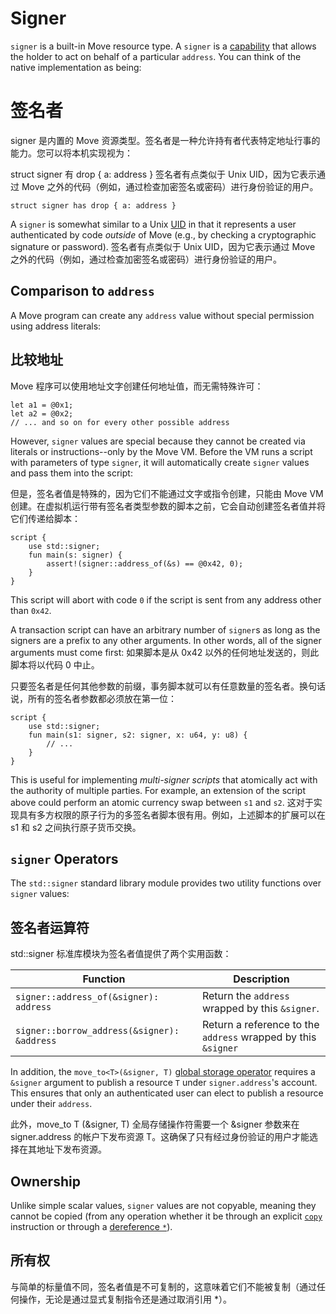 # Signer

`signer` is a built-in Move resource type. A `signer` is a
[capability](https://en.wikipedia.org/wiki/Object-capability_model) that allows the holder to act on
behalf of a particular `address`. You can think of the native implementation as being:
# 签名者
signer 是内置的 Move 资源类型。签名者是一种允许持有者代表特定地址行事的能力。您可以将本机实现视为：

struct signer 有 drop { a: address }
签名者有点类似于 Unix UID，因为它表示通过 Move 之外的代码（例如，通过检查加密签名或密码）进行身份验证的用户。

```move
struct signer has drop { a: address }
```

A `signer` is somewhat similar to a Unix [UID](https://en.wikipedia.org/wiki/User_identifier) in
that it represents a user authenticated by code _outside_ of Move (e.g., by checking a cryptographic
signature or password).
签名者有点类似于 Unix UID，因为它表示通过 Move 之外的代码（例如，通过检查加密签名或密码）进行身份验证的用户。

## Comparison to `address`

A Move program can create any `address` value without special permission using address literals:
## 比较地址
Move 程序可以使用地址文字创建任何地址值，而无需特殊许可：

```move
let a1 = @0x1;
let a2 = @0x2;
// ... and so on for every other possible address
```

However, `signer` values are special because they cannot be created via literals or
instructions--only by the Move VM. Before the VM runs a script with parameters of type `signer`, it
will automatically create `signer` values and pass them into the script:

但是，签名者值是特殊的，因为它们不能通过文字或指令创建，只能由 Move VM 创建。在虚拟机运行带有签名者类型参数的脚本之前，它会自动创建签名者值并将它们传递给脚本：

```move=
script {
    use std::signer;
    fun main(s: signer) {
        assert!(signer::address_of(&s) == @0x42, 0);
    }
}
```

This script will abort with code `0` if the script is sent from any address other than `0x42`.

A transaction script can have an arbitrary number of `signer`s as long as the signers are a prefix
to any other arguments. In other words, all of the signer arguments must come first:
如果脚本是从 0x42 以外的任何地址发送的，则此脚本将以代码 0 中止。

只要签名者是任何其他参数的前缀，事务脚本就可以有任意数量的签名者。换句话说，所有的签名者参数都必须放在第一位：

```move=
script {
    use std::signer;
    fun main(s1: signer, s2: signer, x: u64, y: u8) {
        // ...
    }
}
```

This is useful for implementing _multi-signer scripts_ that atomically act with the authority of
multiple parties. For example, an extension of the script above could perform an atomic currency
swap between `s1` and `s2`.
这对于实现具有多方权限的原子行为的多签名者脚本很有用。例如，上述脚本的扩展可以在 s1 和 s2 之间执行原子货币交换。

## `signer` Operators

The `std::signer` standard library module provides two utility functions over `signer` values:
## 签名者运算符
std::signer 标准库模块为签名者值提供了两个实用函数：

| Function                                    | Description                                                   |
| ------------------------------------------- | ------------------------------------------------------------- |
| `signer::address_of(&signer): address`      | Return the `address` wrapped by this `&signer`.               |
| `signer::borrow_address(&signer): &address` | Return a reference to the `address` wrapped by this `&signer` |

In addition, the `move_to<T>(&signer, T)` [global storage operator](./global-storage-operators.md)
requires a `&signer` argument to publish a resource `T` under `signer.address`'s account. This
ensures that only an authenticated user can elect to publish a resource under their `address`.

此外，move_to T (&signer, T) 全局存储操作符需要一个 &signer 参数来在 signer.address 的帐户下发布资源 T。这确保了只有经过身份验证的用户才能选择在其地址下发布资源。

## Ownership

Unlike simple scalar values, `signer` values are not copyable, meaning they cannot be copied (from
any operation whether it be through an explicit [`copy`](./variables.md#move-and-copy) instruction
or through a [dereference `*`](./references.md#reference-operators)).
## 所有权
与简单的标量值不同，签名者值是不可复制的，这意味着它们不能被复制（通过任何操作，无论是通过显式复制指令还是通过取消引用 *）。
